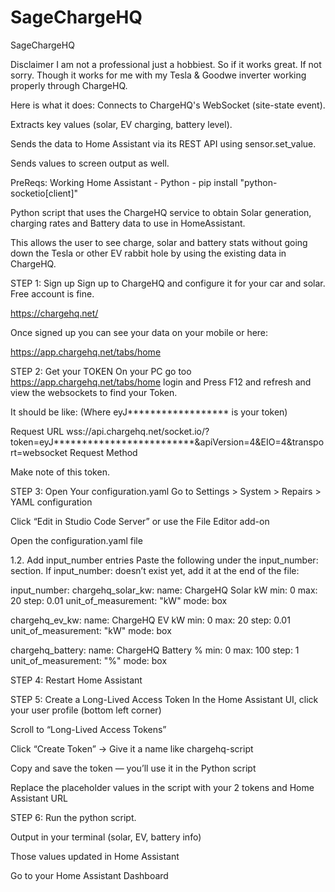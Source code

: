 # SageChargeHQ
SageChargeHQ

Disclaimer
I am not a professional just a hobbiest. So if it works great. If not sorry. Though it works for me with my Tesla & Goodwe inverter working properly through ChargeHQ.

Here is what it does:
Connects to ChargeHQ's WebSocket (site-state event).

Extracts key values (solar, EV charging, battery level).

Sends the data to Home Assistant via its REST API using sensor.set_value.

Sends values to screen output as well.

PreReqs:
Working Home Assistant - 
Python - 
pip install "python-socketio[client]"


Python script that uses the ChargeHQ service to obtain Solar generation, charging rates and Battery data to use in HomeAssistant.

This allows the user to see charge, solar and battery stats without going down the Tesla or other EV rabbit hole by using the existing data in ChargeHQ.

STEP 1: Sign up
Sign up to ChargeHQ and configure it for your car and solar.  Free account is fine.

https://chargehq.net/

Once signed up you can see your data on your mobile or here:

https://app.chargehq.net/tabs/home

STEP 2: Get your TOKEN
On your PC go too https://app.chargehq.net/tabs/home login and Press F12 and refresh and view the websockets to find your Token. 

It should be like: (Where eyJ****************** is your token)

Request URL
wss://api.chargehq.net/socket.io/?token=eyJ*************************&apiVersion=4&EIO=4&transport=websocket
Request Method

Make note of this token.


STEP 3: Open Your configuration.yaml
Go to Settings > System > Repairs > YAML configuration

Click “Edit in Studio Code Server” or use the File Editor add-on

Open the configuration.yaml file

1.2. Add input_number entries
Paste the following under the input_number: section. If input_number: doesn’t exist yet, add it at the end of the file:

input_number:
  chargehq_solar_kw:
    name: ChargeHQ Solar kW
    min: 0
    max: 20
    step: 0.01
    unit_of_measurement: "kW"
    mode: box

  chargehq_ev_kw:
    name: ChargeHQ EV kW
    min: 0
    max: 20
    step: 0.01
    unit_of_measurement: "kW"
    mode: box

  chargehq_battery:
    name: ChargeHQ Battery %
    min: 0
    max: 100
    step: 1
    unit_of_measurement: "%"
    mode: box


STEP 4: Restart Home Assistant

STEP 5: Create a Long-Lived Access Token
In the Home Assistant UI, click your user profile (bottom left corner)

Scroll to “Long-Lived Access Tokens”

Click “Create Token” → Give it a name like chargehq-script

Copy and save the token — you’ll use it in the Python script

Replace the placeholder values in the script with your 2 tokens and Home Assistant URL

STEP 6:
Run the python script.

Output in your terminal (solar, EV, battery info)

Those values updated in Home Assistant

Go to your Home Assistant Dashboard


